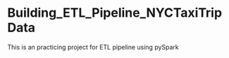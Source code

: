 # Building_ETL_Pipeline_NYCTaxiTripData
This is an practicing project for ETL pipeline using pySpark
